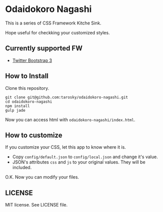 # Odaidokoro Nagashi

This is a series of CSS Framework Kitche Sink.

Hope useful for checkking your customized styles.

## Currently supported FW

- [Twitter Bootstrap 3](http://getbootstrap.com)

## How to Install

Clone this repository.

```
git clone git@github.com:tarosky/odaidokoro-nagashi.git
cd odaidokoro-nagashi
npm install
gulp jade
```

Now you can access html with `odaidokoro-nagashi/index.html`.

## How to customize

If you customize your CSS, let this app to know where it is.

- Copy `config/default.json` to `config/local.json` and change it's value.
- JSON's attributes `css` and `js` to your original values. They will be included.

O.K. Now you can modify your files.

## LICENSE

MIT license. See LICENSE file.
